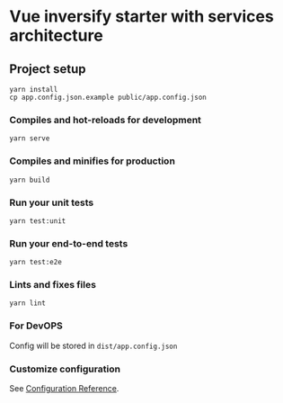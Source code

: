 <h1>Vue inversify starter with services architecture</h1>

## Project setup
```
yarn install
cp app.config.json.example public/app.config.json
```

### Compiles and hot-reloads for development
```
yarn serve
```

### Compiles and minifies for production
```
yarn build
```

### Run your unit tests
```
yarn test:unit
```

### Run your end-to-end tests
```
yarn test:e2e
```

### Lints and fixes files
```
yarn lint
```

### For DevOPS
Config will be stored in `dist/app.config.json`

### Customize configuration
See [Configuration Reference](https://cli.vuejs.org/config/).
